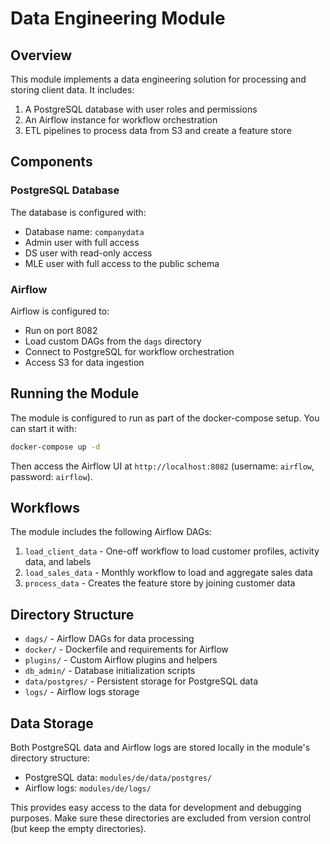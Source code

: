 # Data Engineering Module

## Overview

This module implements a data engineering solution for processing and storing client data. It includes:

1. A PostgreSQL database with user roles and permissions
2. An Airflow instance for workflow orchestration
3. ETL pipelines to process data from S3 and create a feature store

## Components

### PostgreSQL Database

The database is configured with:

- Database name: `companydata`
- Admin user with full access
- DS user with read-only access
- MLE user with full access to the public schema

### Airflow

Airflow is configured to:

- Run on port 8082
- Load custom DAGs from the `dags` directory
- Connect to PostgreSQL for workflow orchestration
- Access S3 for data ingestion

## Running the Module

The module is configured to run as part of the docker-compose setup. You can start it with:

```bash
docker-compose up -d
```

Then access the Airflow UI at `http://localhost:8082` (username: `airflow`, password: `airflow`).

## Workflows

The module includes the following Airflow DAGs:

1. `load_client_data` - One-off workflow to load customer profiles, activity data, and labels
2. `load_sales_data` - Monthly workflow to load and aggregate sales data
3. `process_data` - Creates the feature store by joining customer data

## Directory Structure

- `dags/` - Airflow DAGs for data processing
- `docker/` - Dockerfile and requirements for Airflow
- `plugins/` - Custom Airflow plugins and helpers
- `db_admin/` - Database initialization scripts
- `data/postgres/` - Persistent storage for PostgreSQL data
- `logs/` - Airflow logs storage

## Data Storage

Both PostgreSQL data and Airflow logs are stored locally in the module's directory structure:

- PostgreSQL data: `modules/de/data/postgres/`
- Airflow logs: `modules/de/logs/`

This provides easy access to the data for development and debugging purposes. Make sure these directories are excluded from version control (but keep the empty directories).
